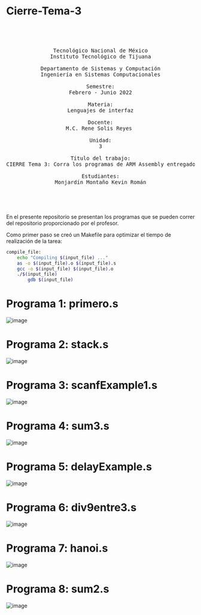 # Cierre-Tema-3

<pre>
    <p align=center>

Tecnológico Nacional de México
Instituto Tecnológico de Tijuana

Departamento de Sistemas y Computación
Ingeniería en Sistemas Computacionales

Semestre:
Febrero - Junio 2022

Materia:
Lenguajes de interfaz

Docente:
M.C. Rene Solis Reyes 

Unidad:
3

Título del trabajo:
CIERRE Tema 3: Corra los programas de ARM Assembly entregados a su revisión.

Estudiantes:
Monjardín Montaño Kevin Román

    </p>
</pre>


En el presente repositorio se presentan los programas que se pueden correr del repositorio proporcionado por el profesor.

Como primer paso se creó un Makefile para optimizar el tiempo de realización de la tarea:

```bash
compile_file:
	echo "Compiling $(input_file) ..."
	as -o $(input_file).o $(input_file).s
	gcc -o $(input_file) $(input_file).o
	./$(input_file)
        gdb $(input_file)
```

# Programa 1: primero.s
![image](https://user-images.githubusercontent.com/95386762/169950140-1dccaa80-a3f2-4b6e-911f-e057cd37f0c1.png)


# Programa 2: stack.s
![image](https://user-images.githubusercontent.com/95386762/169950766-f8423e5f-1f1f-45ba-9c40-a41e6952d5cc.png)


# Programa 3: scanfExample1.s
![image](https://user-images.githubusercontent.com/95386762/169951338-d0f75fc0-d76c-471a-b0a7-431bf5faca24.png)


# Programa 4: sum3.s
![image](https://user-images.githubusercontent.com/95386762/169951494-487ce216-2cd7-4c06-a2a6-a51961632079.png)


# Programa 5: delayExample.s
![image](https://user-images.githubusercontent.com/95386762/169951617-0ddb3342-2224-4187-bf88-eab6a8c60750.png)


# Programa 6: div9entre3.s
![image](https://user-images.githubusercontent.com/95386762/169951785-caef1bfc-b69c-4933-a022-dbb6c5c9122e.png)


# Programa 7: hanoi.s
![image](https://user-images.githubusercontent.com/95386762/169951861-86035800-e9c7-4d9b-bea8-ba44b2497aab.png)


# Programa 8: sum2.s
![image](https://user-images.githubusercontent.com/95386762/169951559-52fda703-be8b-4519-a078-7bbdcb30e334.png)

